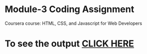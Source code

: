 

# Module-3 Coding Assignment

Coursera course: HTML, CSS, and Javascript for Web Developers

# To see the output [CLICK HERE](https://github.io/susheelshinde99/coursera-test/blob/main/index.html)
